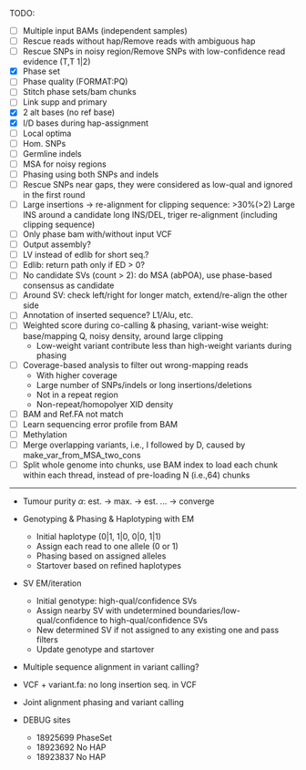 TODO:
- [ ] Multiple input BAMs (independent samples)
- [ ] Rescue reads without hap/Remove reads with ambiguous hap
- [ ] Rescue SNPs in noisy region/Remove SNPs with low-confidence read evidence (T,T 1|2)
- [x] Phase set
- [ ] Phase quality (FORMAT:PQ)
- [ ] Stitch phase sets/bam chunks
- [ ] Link supp and primary
- [x] 2 alt bases (no ref base)
- [x] I/D bases during hap-assignment
- [ ] Local optima
- [ ] Hom. SNPs
- [ ] Germline indels
- [ ] MSA for noisy regions
- [ ] Phasing using both SNPs and indels
- [ ] Rescue SNPs near gaps, they were considered as low-qual and ignored in the first round
- [ ] Large insertions -> re-alignment for clipping sequence: >30%(>2) Large INS around a candidate long INS/DEL, triger re-alignment (including clipping sequence)
- [ ] Only phase bam with/without input VCF
- [ ] Output assembly?
- [ ] LV instead of edlib for short seq.?
- [ ] Edlib: return path only if ED > 0?
- [ ] No candidate SVs (count > 2): do MSA (abPOA), use phase-based consensus as candidate
- [ ] Around SV: check left/right for longer match, extend/re-align the other side
- [ ] Annotation of inserted sequence? L1/Alu, etc.
- [ ] Weighted score during co-calling & phasing, variant-wise weight: base/mapping Q, noisy density, around large clipping
  - Low-weight variant contribute less than high-weight variants during phasing
- [ ] Coverage-based analysis to filter out wrong-mapping reads
  - With higher coverage
  - Large number of SNPs/indels or long insertions/deletions
  - Not in a repeat region
  - Non-repeat/homopolyer XID density
- [ ] BAM and Ref.FA not match
- [ ] Learn sequencing error profile from BAM
- [ ] Methylation
- [ ] Merge overlapping variants, i.e., I followed by D, caused by make_var_from_MSA_two_cons
- [ ] Split whole genome into chunks, use BAM index to load each chunk within each thread, instead of pre-loading N (i.e.,64) chunks
---

* Tumour purity $\alpha$: est. -> max. -> est. ... -> converge
* Genotyping & Phasing & Haplotyping with EM
  * Initial haplotype (0|1, 1|0, 0|0, 1|1)
  * Assign each read to one allele (0 or 1)
  * Phasing based on assigned alleles
  * Startover based on refined haplotypes

* SV EM/iteration
  * Initial genotype: high-qual/confidence SVs
  * Assign nearby SV with undetermined boundaries/low-qual/confidence to high-qual/confidence SVs
  * New determined SV if not assigned to any existing one and pass filters
  * Update genotype and startover

* Multiple sequence alignment in variant calling?

* VCF + variant.fa: no long insertion seq. in VCF

* Joint alignment phasing and variant calling



* DEBUG sites
  * 18925699 PhaseSet
  * 18923692 No HAP
  * 18923837 No HAP